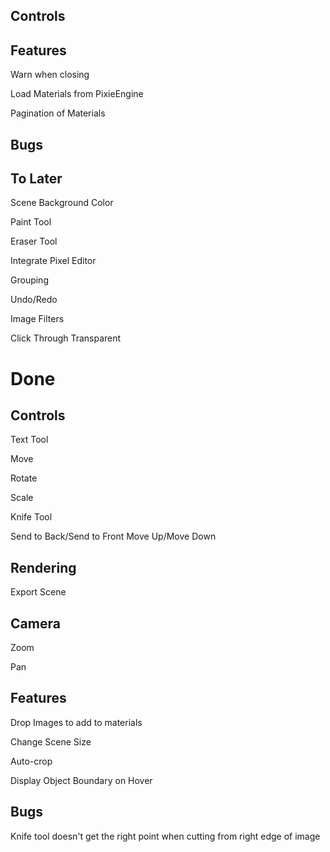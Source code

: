 Controls
--------

Features
--------

Warn when closing

Load Materials from PixieEngine

Pagination of Materials

Bugs
----

To Later
--------

Scene Background Color

Paint Tool

Eraser Tool

Integrate Pixel Editor

Grouping

Undo/Redo

Image Filters

Click Through Transparent

Done
====

Controls
--------

Text Tool

Move

Rotate

Scale

Knife Tool

Send to Back/Send to Front Move Up/Move Down


Rendering
---------

Export Scene


Camera
------

Zoom

Pan


Features
--------

Drop Images to add to materials

Change Scene Size

Auto-crop

Display Object Boundary on Hover

Bugs
----

Knife tool doesn't get the right point when cutting from right edge of image
